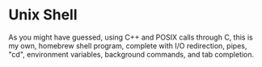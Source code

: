 # Unix Shell

As you might have guessed, using C++ and POSIX calls through C, this is my own, homebrew shell program, complete with I/O redirection, pipes, "cd", environment variables, background commands, and tab completion.  

